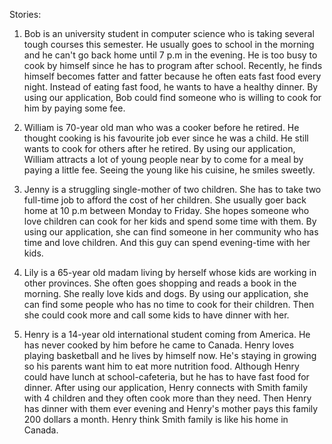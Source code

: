 Stories:

1. Bob is an university student in computer science who is taking several tough courses this semester. He usually goes to school in the morning and he can't go back home until 7 p.m in the evening. He is too busy to cook by himself since he has to program after school. Recently, he finds himself becomes fatter and fatter because he often eats fast food every night. Instead of eating fast food, he wants to have a healthy dinner. By using our application, Bob could find someone who is willing to cook for him by paying some fee.

2. William is 70-year old man who was a cooker before he retired. He thought cooking is his favourite job ever since he was a child. He still wants to cook for others after he retired. By using our application, William attracts a lot of young people near by to come for a meal by paying a little fee. Seeing the young like his cuisine, he smiles sweetly.
 
3. Jenny is a struggling single-mother of two children. She has to take two full-time job to afford the cost of her children. She usually goer back home at 10 p.m between Monday to Friday. She hopes someone who love children can cook for her kids and spend some time with them. By using our application, she can find someone in her community who has time and love children. And this guy can spend evening-time with her kids.

4. Lily is a 65-year old madam living by herself whose kids are working in other provinces. She often goes shopping and reads a book in the morning. She really love kids and dogs. By using our application, she can find some people who has no time to cook for their children. Then she could cook more and call some kids to have dinner with her.

5. Henry is a 14-year old international student coming from America. He has never cooked by him before he came to Canada. Henry loves playing basketball and he lives by himself now. He's staying in growing so his parents want him to eat more nutrition food. Although Henry could have lunch at school-cafeteria, but he has to have fast food for dinner. After using our application, Henry connects with Smith family with 4 children and they often cook more than they need. Then Henry has dinner with them ever evening and Henry's mother pays this family 200 dollars a month. Henry think Smith family is like his home in Canada.
